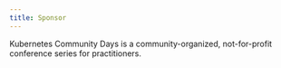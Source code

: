 ```yaml
---
title: Sponsor
---
```


Kubernetes Community Days is a community-organized, not-for-profit conference series for practitioners.


